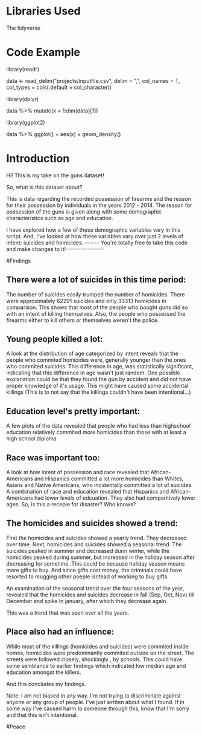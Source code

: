 # Libraries Used
The tidyverse
# Code Example

library(readr)

data <- read_delim("projects/inputfile.csv", delim = ",", col_names = T, col_types = cols(.default = col_character))

library(dplyr)

data %>%
  mutate(x = 1:dim(data)[1])

library(ggplot2)

data %>%
  ggplot() + aes(x) + geom_density()

# Introduction
Hi! This is my take on the guns dataset!

So, what is this dataset about?

This is data regarding the recorded possession of firearms and the reason for their possession by individuals in the years 2012 - 2014. The reason for possession of the guns is given along with some demographic characterisitcs such as age and education.

I have explored how a few of these demographic variables vary in this script. And, I've looked at how these variables vary over just 2 levels of intent: suicides and homicides.
------ You're totally free to take this code and make changes to it!----------------

#Findings

## There were a lot of suicides in this time period:
  The number of suicides easily trumped the number of homicides. There were approximately 62291  suicides and only 33313 homicides in comparison. This shows that most of the people who bought guns did so with an intent of killing themselves.
Also, the people who possessed the firearms either to kill others or themselves weren't the police.

## Young people killed a lot:
  A look at the distribution of age categorized by intent reveals that the people who commited homicides were, generally younger than the ones who commited suicides. This difference in age, was statistically significant, indicating that this difference in age wasn't just random. One possible explanation could be that they found the gun by accident and did not have proper knowledge of it's usage. This might have caused some accidental killings (This is to not say that the killings couldn't have been intentional...)
  
## Education level's pretty important:
  A few plots of the data revealed that people who had less than highschool education relatively commited more homicides than those with at least a high school diploma. 
  
## Race was important too:
  A look at how intent of possession and race revealed that African-Americans and Hispanics committed a lot more homicides than Whites, Asians and Native Americans, who incidentally committed a lot of suicides. 
  A combination of race and education revealed that Hispanics and African-Americans had lower levels of edcuation. They also had comparitively lower ages. 
  So, is this a recepie for disaster? Who knows?
  
## The homicides and suicides showed a trend:
  First the homicides and suicides showed a yearly trend. They decreased over time. Next, homicides and suicides showed a seasonal trend. The suicides peaked in summer and decreased durin winter, while the homicides peaked during summer, but increased in the holiday season after decreasing for sometime. 
  This could be because holiday season means more gifts to buy. And since gifts cost money, the criminals could have resorted to mugging other poeple isntead of working to buy gifts. 
  
  An examination of the seasonal trend over the four seasons of the year, revealed that the homicides and suicides decrease in fall (Sep, Oct, Nov) till December and spike in january, after which they decrease again. 
  
  This was a trend that was seen over all the years.
  
## Place also had an influence:
  While most of the killings (homicides and suicides) were commited inside homes, homicides were predominantly commited outside on the street. The streets were followed closely, shockingly , by schools. This could have some semblance to earlier findings which indicated low median age and education amongst the killers.

And this concludes my findings. 

Note: I am not biased in any way. I'm not trying to discriminate against anyone or any group of people. I've just written about what I found. If in some way I've caused harm to someone through this, know that I'm sorry and that this isn't intentional. 

#Peace
